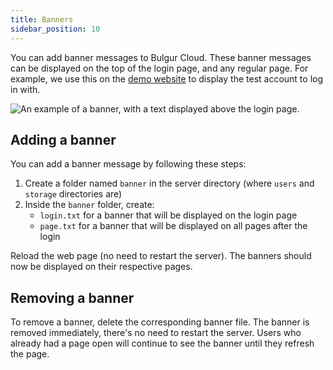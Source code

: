 ```yaml
---
title: Banners
sidebar_position: 10
---
```


You can add banner messages to Bulgur Cloud. These banner messages can be
displayed on the top of the login page, and any regular page. For example, we
use this on the [demo website](https://bulgur-cloud.bgenc.net) to display the
test account to log in with.

![An example of a banner, with a text displayed above the login page.](banner-example.webp)

## Adding a banner

You can add a banner message by following these steps:

1. Create a folder named `banner` in the server directory (where `users` and `storage` directories are)
2. Inside the `banner` folder, create:
   - `login.txt` for a banner that will be displayed on the login page
   - `page.txt` for a banner that will be displayed on all pages after the login

Reload the web page (no need to restart the server). The banners should now be
displayed on their respective pages.

## Removing a banner

To remove a banner, delete the corresponding banner file. The banner is removed
immediately, there's no need to restart the server. Users who already had a page
open will continue to see the banner until they refresh the page.
